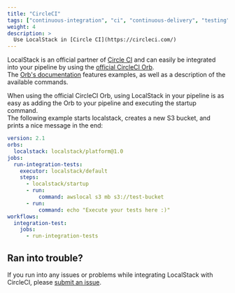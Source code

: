 ```yaml
---
title: "CircleCI"
tags: ["continuous-integration", "ci", "continuous-delivery", "testing"] 
weight: 4
description: >
  Use LocalStack in [Circle CI](https://circleci.com/)
---
```


LocalStack is an official partner of [Circle CI](https://circleci.com/) and can easily be integrated into your pipeline by using the [official CircleCI Orb](https://circleci.com/developer/orbs/orb/localstack/platform).\
The [Orb's documentation](https://circleci.com/developer/orbs/orb/localstack/platform) features examples, as well as a description of the available commands.

When using the official CircleCI Orb, using LocalStack in your pipeline is as easy as adding the Orb to your pipeline and executing the startup command.\
The following example starts localstack, creates a new S3 bucket, and prints a nice message in the end:
```yaml
version: 2.1
orbs:
  localstack: localstack/platform@1.0
jobs:
  run-integration-tests:
    executor: localstack/default
    steps:
      - localstack/startup
      - run:
          command: awslocal s3 mb s3://test-bucket
      - run:
          command: echo "Execute your tests here :)"
workflows:
  integration-test:
    jobs:
      - run-integration-tests
```

## Ran into trouble?

If you run into any issues or problems while integrating LocalStack with CircleCI, please [submit an issue](https://github.com/localstack/ci-plugin-circleci/issues).
